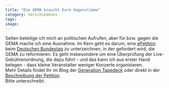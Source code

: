 ```yaml
---
title: "Die GEMA braucht Eure Gegenstimme"
category: Verschiedenes
tags: 
image: 
---
```


Selten beteilige ich mich an politischen Aufrufen, aber für bzw. gegen die GEMA mache ich eine Ausnahme. Im Kern geht es darum, eine [ePetition](https://epetitionen.bundestag.de/index.php?action=petition;sa=details;petition=4517) beim [Deutschen Bundestag](http://www.bundestag.de/) zu unterzeichnen, in der gefordert wird, die GEMA zu reformieren. Es geht insbesondere um eine Überprüfung der Live-Gebührenordnung, die dazu führt - und das kann ich aus erster Hand belegen - dass kleine Veranstalter weniger Konzerte organisieren.  
Mehr Details findet Ihr im Blog der [Generation Tapedeck](http://generationtapedeck.blogspot.com/2009/06/fuck-golice.html) oder direkt in der [Beschreibung der Petition](https://epetitionen.bundestag.de/index.php?action=petition;sa=details;petition=4517).  
Bitte unterschreibt.